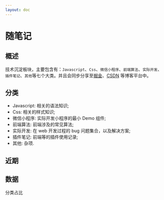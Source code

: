```yaml
---
layout: doc
---
```


<script setup>
  import DocsBlogSummary from '../../.vitepress/components/DocsBlogSummary.vue';
</script>

# 随笔记

## 概述

技术沉淀板块，主要包含有：`Javascript`、`Css`、`微信小程序`、`前端算法`、`实际开发`、`插件笔记`、`其他`等七个大类。并且会同步分享至[掘金](https://juejin.cn/user/1126374170967367/posts)、[CSDN](https://blog.csdn.net/weixin_44808483?type=blog) 等博客平台中。

## 分类

- Javascript: 相关的语法知识;
- Css: 相关的样式知识;
- 微信小程序: 实际开发小程序的最小 Demo 组件;
- 前端算法: 前端涉及的常见算法;
- 实际开发: 在 web 开发过程的 bug 问题集合，以及解决方案;
- 插件笔记: 前端等的插件使用记录;
- 其他: 杂项.

## 近期

## 数据

分类占比

<DocsBlogSummary />

